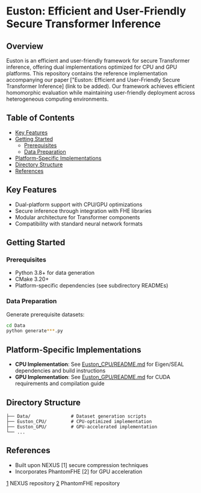 # Euston: Efficient and User-Friendly Secure Transformer Inference

## Overview
Euston is an efficient and user-friendly framework for secure Transformer inference, offering dual implementations optimized for CPU and GPU platforms. This repository contains the reference implementation accompanying our paper ["Euston: Efficient and User-Friendly Secure Transformer Inference] (link to be added). Our framework achieves efficient homomorphic evaluation while maintaining user-friendly deployment across heterogeneous computing environments.

## Table of Contents
- [Key Features](#key-features)
- [Getting Started](#getting-started)
  - [Prerequisites](#prerequisites)
  - [Data Preparation](#data-preparation)
- [Platform-Specific Implementations](#platform-specific-implementations)
- [Directory Structure](#directory-structure)
- [References](#references)

## Key Features
- Dual-platform support with CPU/GPU optimizations
- Secure inference through integration with FHE libraries
- Modular architecture for Transformer components
- Compatibility with standard neural network formats

## Getting Started

### Prerequisites
- Python 3.8+ for data generation
- CMake 3.20+
- Platform-specific dependencies (see subdirectory READMEs)

### Data Preparation
Generate prerequisite datasets:
```bash
cd Data
python generate***.py
```

## Platform-Specific Implementations
- **CPU Implementation**: See [Euston_CPU/README.md](Euston-CPU/Readme.md) for Eigen/SEAL dependencies and build instructions
- **GPU Implementation**: See [Euston_GPU/README.md](Euston-GPU/Readme.md) for CUDA requirements and compilation guide

## Directory Structure
```
├── Data/               # Dataset generation scripts
├── Euston_CPU/         # CPU-optimized implementation
├── Euston_GPU/         # GPU-accelerated implementation
└── ...
```

## References
- Built upon NEXUS [1] secure compression  techniques
- Incorporates PhantomFHE [2] for GPU acceleration

[1](https://github.com/zju-abclab/NEXUS.git) NEXUS repository
[2](https://github.com/encryptorion-lab/phantom-fhe.git) PhantomFHE repository
